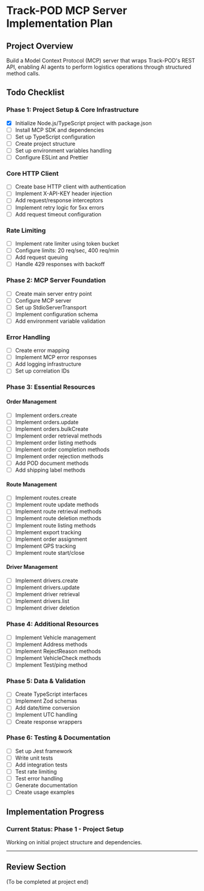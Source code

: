 # Track-POD MCP Server Implementation Plan

## Project Overview
Build a Model Context Protocol (MCP) server that wraps Track-POD's REST API, enabling AI agents to perform logistics operations through structured method calls.

## Todo Checklist

### Phase 1: Project Setup & Core Infrastructure
- [x] Initialize Node.js/TypeScript project with package.json
- [ ] Install MCP SDK and dependencies
- [ ] Set up TypeScript configuration
- [ ] Create project structure
- [ ] Set up environment variables handling
- [ ] Configure ESLint and Prettier

### Core HTTP Client
- [ ] Create base HTTP client with authentication
- [ ] Implement X-API-KEY header injection
- [ ] Add request/response interceptors
- [ ] Implement retry logic for 5xx errors
- [ ] Add request timeout configuration

### Rate Limiting
- [ ] Implement rate limiter using token bucket
- [ ] Configure limits: 20 req/sec, 400 req/min
- [ ] Add request queuing
- [ ] Handle 429 responses with backoff

### Phase 2: MCP Server Foundation
- [ ] Create main server entry point
- [ ] Configure MCP server
- [ ] Set up StdioServerTransport
- [ ] Implement configuration schema
- [ ] Add environment variable validation

### Error Handling
- [ ] Create error mapping
- [ ] Implement MCP error responses
- [ ] Add logging infrastructure
- [ ] Set up correlation IDs

### Phase 3: Essential Resources
#### Order Management
- [ ] Implement orders.create
- [ ] Implement orders.update
- [ ] Implement orders.bulkCreate
- [ ] Implement order retrieval methods
- [ ] Implement order listing methods
- [ ] Implement order completion methods
- [ ] Implement order rejection methods
- [ ] Add POD document methods
- [ ] Add shipping label methods

#### Route Management
- [ ] Implement routes.create
- [ ] Implement route update methods
- [ ] Implement route retrieval methods
- [ ] Implement route deletion methods
- [ ] Implement route listing methods
- [ ] Implement export tracking
- [ ] Implement order assignment
- [ ] Implement GPS tracking
- [ ] Implement route start/close

#### Driver Management
- [ ] Implement drivers.create
- [ ] Implement drivers.update
- [ ] Implement driver retrieval
- [ ] Implement drivers.list
- [ ] Implement driver deletion

### Phase 4: Additional Resources
- [ ] Implement Vehicle management
- [ ] Implement Address methods
- [ ] Implement RejectReason methods
- [ ] Implement VehicleCheck methods
- [ ] Implement Test/ping method

### Phase 5: Data & Validation
- [ ] Create TypeScript interfaces
- [ ] Implement Zod schemas
- [ ] Add date/time conversion
- [ ] Implement UTC handling
- [ ] Create response wrappers

### Phase 6: Testing & Documentation
- [ ] Set up Jest framework
- [ ] Write unit tests
- [ ] Add integration tests
- [ ] Test rate limiting
- [ ] Test error handling
- [ ] Generate documentation
- [ ] Create usage examples

## Implementation Progress

### Current Status: Phase 1 - Project Setup
Working on initial project structure and dependencies.

---

## Review Section
(To be completed at project end)
